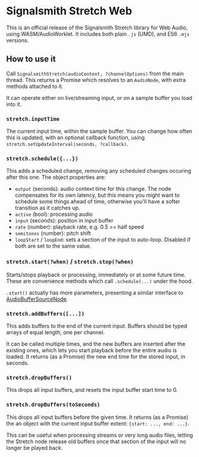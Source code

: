 # Signalsmith Stretch Web

This is an official release of the Signalsmith Stretch library for Web Audio, using WASM/AudioWorklet.  It includes both plain `.js` (UMD), and ES6 `.mjs` versions.

## How to use it

Call `SignalsmithStretch(audioContext, ?channelOptions)` from the main thread.  This returns a Promise which resolves to an `AudioNode`, with extra methods attached to it.

It can operate either on live/streaming input, or on a sample buffer you load into it.

### `stretch.inputTime`

The current input time, within the sample buffer.  You can change how often this is updated, with an optional callback function, using `stretch.setUpdateInterval(seconds, ?callback)`.

### `stretch.schedule({...})`

This adds a scheduled change, removing any scheduled changes occuring after this one.  The object properties are:

* `output` (seconds): audio context time for this change.  The node compensates for its own latency, but this means you might want to schedule some things ahead of time, otherwise you'll have a softer transition as it catches up.
* `active` (bool): processing audio
* `input` (seconds): position in input buffer
* `rate` (number): playback rate, e.g. 0.5 == half speed
* `semitones` (number): pitch shift
* `loopStart` / `loopEnd`: sets a section of the input to auto-loop.  Disabled if both are set to the same value.

### `stretch.start(?when)` / `stretch.stop(?when)`

Starts/stops playback or processing, immediately or at some future time.  These are convenience methods which call `.schedule(...)` under the hood.

`.start()` actually has more parameters, presenting a similar interface to [AudioBufferSourceNode](https://developer.mozilla.org/en-US/docs/Web/API/AudioBufferSourceNode/start).

### `stretch.addBuffers([...])`

This adds buffers to the end of the current input.  Buffers should be typed arrays of equal length, one per channel.

It can be called multiple times, and the new buffers are inserted after the existing ones, which lets you start playback before the entire audio is loaded.  It returns (as a Promise) the new end time for the stored input, in seconds.

### `stretch.dropBuffers()`

This drops all input buffers, and resets the input buffer start time to 0.

### `stretch.dropBuffers(toSeconds)`

This drops all input buffers before the given time.  It returns (as a Promise) the an object with the current input buffer extent: `{start: ..., end: ...}`.

This can be useful when processing streams or very long audio files, letting the Stretch node release old buffers once that section of the input will no longer be played back.
